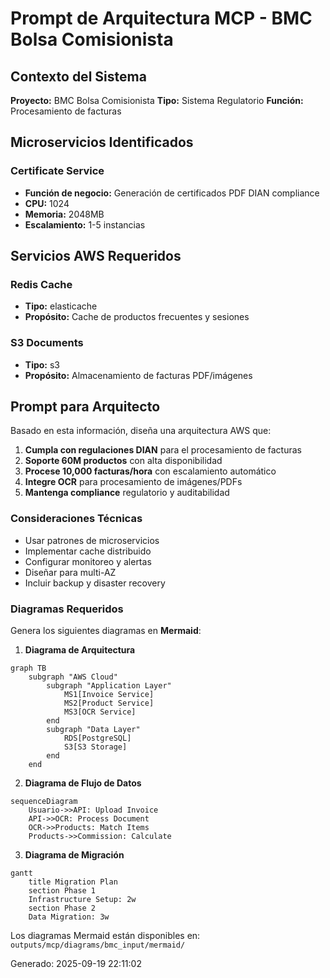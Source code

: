 # Prompt de Arquitectura MCP - BMC Bolsa Comisionista

## Contexto del Sistema
**Proyecto:** BMC Bolsa Comisionista
**Tipo:** Sistema Regulatorio
**Función:** Procesamiento de facturas

## Microservicios Identificados

### Certificate Service
- **Función de negocio:** Generación de certificados PDF DIAN compliance
- **CPU:** 1024 
- **Memoria:** 2048MB
- **Escalamiento:** 1-5 instancias

## Servicios AWS Requeridos

### Redis Cache
- **Tipo:** elasticache
- **Propósito:** Cache de productos frecuentes y sesiones

### S3 Documents
- **Tipo:** s3
- **Propósito:** Almacenamiento de facturas PDF/imágenes

## Prompt para Arquitecto

Basado en esta información, diseña una arquitectura AWS que:

1. **Cumpla con regulaciones DIAN** para el procesamiento de facturas
2. **Soporte 60M productos** con alta disponibilidad
3. **Procese 10,000 facturas/hora** con escalamiento automático
4. **Integre OCR** para procesamiento de imágenes/PDFs
5. **Mantenga compliance** regulatorio y auditabilidad

### Consideraciones Técnicas
- Usar patrones de microservicios
- Implementar cache distribuido
- Configurar monitoreo y alertas
- Diseñar para multi-AZ
- Incluir backup y disaster recovery

### Diagramas Requeridos
Genera los siguientes diagramas en **Mermaid**:

1. **Diagrama de Arquitectura**
```mermaid
graph TB
    subgraph "AWS Cloud"
        subgraph "Application Layer"
            MS1[Invoice Service]
            MS2[Product Service]
            MS3[OCR Service]
        end
        subgraph "Data Layer"
            RDS[PostgreSQL]
            S3[S3 Storage]
        end
    end
```

2. **Diagrama de Flujo de Datos**
```mermaid
sequenceDiagram
    Usuario->>API: Upload Invoice
    API->>OCR: Process Document
    OCR->>Products: Match Items
    Products->>Commission: Calculate
```

3. **Diagrama de Migración**
```mermaid
gantt
    title Migration Plan
    section Phase 1
    Infrastructure Setup: 2w
    section Phase 2
    Data Migration: 3w
```

Los diagramas Mermaid están disponibles en: `outputs/mcp/diagrams/bmc_input/mermaid/`

Generado: 2025-09-19 22:11:02
